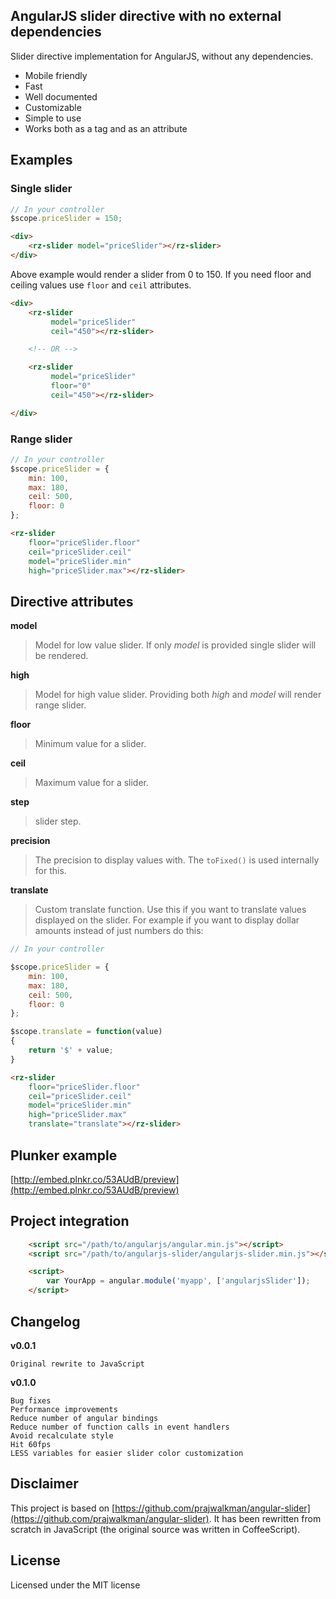 ## AngularJS slider directive with no external dependencies

Slider directive implementation for AngularJS, without any dependencies.

- Mobile friendly
- Fast
- Well documented
- Customizable
- Simple to use
- Works both as a tag and as an attribute

## Examples

### Single slider

```javascript
// In your controller
$scope.priceSlider = 150;
```

```html
<div>
    <rz-slider model="priceSlider"></rz-slider>
</div>
```

Above example would render a slider from 0 to 150. If you need floor and ceiling values use `floor` and `ceil` attributes.

```html
<div>
    <rz-slider
         model="priceSlider"
         ceil="450"></rz-slider>

    <!-- OR -->

    <rz-slider
         model="priceSlider"
         floor="0"
         ceil="450"></rz-slider>

</div>
```

### Range slider

```javascript
// In your controller
$scope.priceSlider = {
    min: 100,
    max: 180,
    ceil: 500,
    floor: 0
};
```

```html
<rz-slider
    floor="priceSlider.floor"
    ceil="priceSlider.ceil"
    model="priceSlider.min"
    high="priceSlider.max"></rz-slider>
```

## Directive attributes

**model**

> Model for low value slider. If only _model_ is provided single slider will be rendered.

**high**

> Model for high value slider. Providing both _high_ and _model_ will render range slider.

**floor**

> Minimum value for a slider.

**ceil**

> Maximum value for a slider.

**step**

> slider step.

**precision**

> The precision to display values with. The `toFixed()` is used internally for this.

**translate**

> Custom translate function. Use this if you want to translate values displayed on the slider. For example if you want to display dollar amounts instead of just numbers do this:

```javascript
// In your controller

$scope.priceSlider = {
    min: 100,
    max: 180,
    ceil: 500,
    floor: 0
};

$scope.translate = function(value)
{
    return '$' + value;
}
```

```html
<rz-slider
    floor="priceSlider.floor"
    ceil="priceSlider.ceil"
    model="priceSlider.min"
    high="priceSlider.max"
    translate="translate"></rz-slider>
```

## Plunker example

[http://embed.plnkr.co/53AUdB/preview](http://embed.plnkr.co/53AUdB/preview)

## Project integration

```html
    <script src="/path/to/angularjs/angular.min.js"></script>
    <script src="/path/to/angularjs-slider/angularjs-slider.min.js"></script>

    <script>
        var YourApp = angular.module('myapp', ['angularjsSlider']);
    </script>
```

## Changelog

**v0.0.1**

    Original rewrite to JavaScript

**v0.1.0**

    Bug fixes
    Performance improvements
    Reduce number of angular bindings
    Reduce number of function calls in event handlers
    Avoid recalculate style
    Hit 60fps
    LESS variables for easier slider color customization

## Disclaimer

This project is based on [https://github.com/prajwalkman/angular-slider](https://github.com/prajwalkman/angular-slider). It has been rewritten from scratch in JavaScript
 (the original source was written in CoffeeScript).

## License

Licensed under the MIT license
